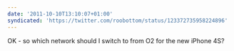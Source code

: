 ```yaml
---
date: '2011-10-10T13:10:07+01:00'
syndicated: 'https://twitter.com/roobottom/status/123372735958224896'
---
```

OK - so which network should I switch to from O2 for the new iPhone 4S?
